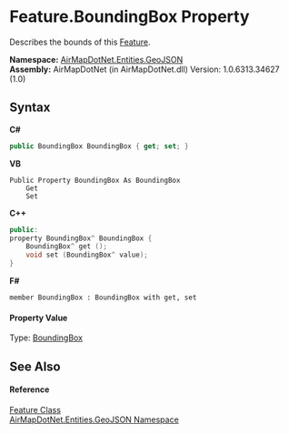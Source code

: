 # Feature.BoundingBox Property 
 

Describes the bounds of this <a href="T_AirMapDotNet_Entities_GeoJSON_Feature">Feature</a>.

**Namespace:**&nbsp;<a href="N_AirMapDotNet_Entities_GeoJSON">AirMapDotNet.Entities.GeoJSON</a><br />**Assembly:**&nbsp;AirMapDotNet (in AirMapDotNet.dll) Version: 1.0.6313.34627 (1.0)

## Syntax

**C#**<br />
``` C#
public BoundingBox BoundingBox { get; set; }
```

**VB**<br />
``` VB
Public Property BoundingBox As BoundingBox
	Get
	Set
```

**C++**<br />
``` C++
public:
property BoundingBox^ BoundingBox {
	BoundingBox^ get ();
	void set (BoundingBox^ value);
}
```

**F#**<br />
``` F#
member BoundingBox : BoundingBox with get, set

```


#### Property Value
Type: <a href="T_AirMapDotNet_Entities_GeoJSON_BoundingBox">BoundingBox</a>

## See Also


#### Reference
<a href="T_AirMapDotNet_Entities_GeoJSON_Feature">Feature Class</a><br /><a href="N_AirMapDotNet_Entities_GeoJSON">AirMapDotNet.Entities.GeoJSON Namespace</a><br />